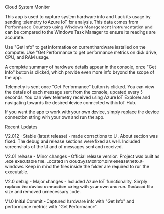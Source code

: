 Cloud System Monitor

This app is used to capture system hardware info and track its usage by sending telemetry to Azure IoT for analysis.
This data comes from Performance Counters using Windows Management Instrumentation and can be compared to the Windows Task Manager to ensure its readings are accurate.

Use "Get Info" to get information on current hardware installed on the computer.
Use "Get Performance to get performance metrics on disk drive, CPU, and RAM usage.

A complete summary of hardware details appear in the console, once "Get Info" button is clicked, which provide even more info beyond the scope of the app.

Telemetry is sent once "Get Performance" button is clicked. You can view the details of each message sent from the console, updated every 5 seconds.
You can view telemetry received using Azure IoT Explorer and navigating towards the desired device connected within IoT Hub.

If you want the app to work with your own device, simply replace the device connection string with your own and run the app. 

Recent Updates

V2.012 - Stable (latest release) - made corrections to UI. About section was fixed. The debug and release sections were fixed as well. Included screenshots of the UI and of messages sent and received.

V2.01 release - Minor changes - Official release version. Project was built as .exe executable file. Located in cloudSysMonitor\bin\Release\net6.0-windows. Keep in mind the files inside the folder are required to run the executable.

V2.0 debug - Major changes - Included Azure IoT functionality. Simply replace the device connection string with your own and run. Reduced file size and removed unnecessary code.

V1.0 Initial Commit - Captured hardware info with "Get Info" and performance metrics with "Get Performance".
